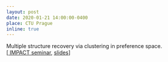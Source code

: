```yaml
---
layout: post
date: 2020-01-21 14:00:00-0400
place: CTU Prague
inline: true
---
```

Multiple structure recovery via clustering in preference space. <br>
[<a href="http://impact.ciirc.cvut.cz/seminars/#seminar2020-01-21-magri"> IMPACT seminar</a>, <a href="../assets/talks/202001Praga.pdf">slides</a>]
